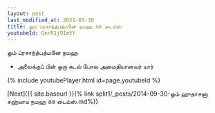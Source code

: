 ```yaml
---
layout: post
last_modified_at: 2021-03-30
title: ஓம் ப்ரசாந்த்பத்மனே நமஹ ௧௧ டைம்ஸ்
youtubeId: QerR1j9ImVY
---
```

 
 
 ஓம் ப்ரசாந்த்பத்மனே நமஹ  
 
 -  அலைக்குப் பின் ஒரு கடல் போல அமைதியானவர் யார் 
 
  
 
  
 
 
 
 
 
 


{% include youtubePlayer.html id=page.youtubeId %}
 
[Next]({{ site.baseurl }}{% link  split1/_posts/2014-09-30-ஓம் ஹுதாசனா சஹ்யாய நமஹ ௧௧ டைம்ஸ்.md%})
 

